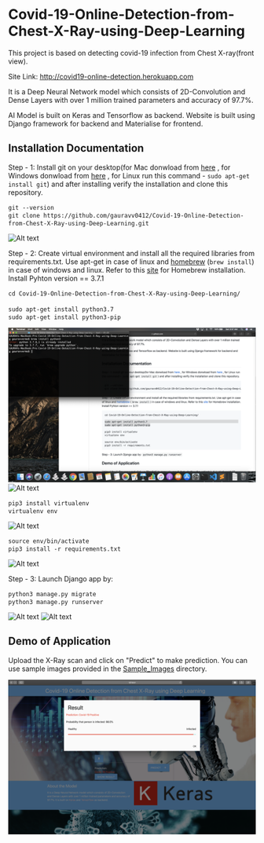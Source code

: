 # Covid-19-Online-Detection-from-Chest-X-Ray-using-Deep-Learning
This project is based on detecting covid-19 infection from Chest X-ray(front view). 

Site Link: http://covid19-online-detection.herokuapp.com

It is a Deep Neural Network model which consists of 2D-Convolution and Dense Layers with over 1 million trained parameters and accuracy of 97.7%. 

AI Model is built on Keras and Tensorflow as backend. Website is built using Django framework for backend and Materialise for frontend.

## Installation Documentation



Step - 1: Install git on your desktop(for Mac donwload from [here](https://sourceforge.net/projects/git-osx-installer/files/) , for Windows donwload from [here](https://git-for-windows.github.io/) , for Linux run this command - `sudo apt-get install git`) and after installing verify the installation and clone this repository.

    git --version
    git clone https://github.com/gauravv0412/Covid-19-Online-Detection-from-Chest-X-Ray-using-Deep-Learning.git
    
![Alt text](/Screenshots/1.png)
    
Step - 2: Create virtual environment and install all the required libraries from requirements.txt. Use apt-get in case of linux and [homebrew](https://brew.sh) (`brew install`) in case of windows and linux. Refer to this [site](https://brew.sh) for Homebrew installation. Install Pyhton version == 3.7.1

    cd Covid-19-Online-Detection-from-Chest-X-Ray-using-Deep-Learning/
    
    sudo apt-get install python3.7
    sudo apt-get install python3-pip

![Alt text](/Screenshots/2.png)
![Alt text](/Screenshots/3.png)

    pip3 install virtualenv
    virtualenv env
    
![Alt text](/Screenshots/4.png)
    
    source env/bin/activate
    pip3 install -r requirements.txt
    
![Alt text](/Screenshots/5.png)
 
Step - 3: Launch Django app by: 

    python3 manage.py migrate
    python3 manage.py runserver
  
![Alt text](/Screenshots/6.png)
![Alt text](/Screenshots/7.png)

## Demo of Application

Upload the X-Ray scan and click on "Predict" to make prediction.
You can use sample images provided in the [Sample_Images](/SampleImages/) directory.

![Alt text](/Screenshots/9.png)

    
